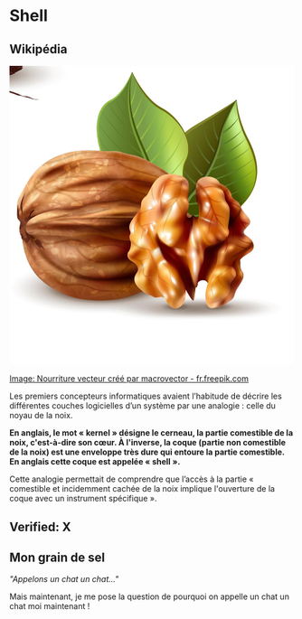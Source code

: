 # Shell

## Wikipédia


![noix.jpg](img/noix.jpg)

<a href="https://fr.freepik.com/photos-vecteurs-libre/nourriture">Image: Nourriture vecteur créé par macrovector - fr.freepik.com</a>

Les premiers concepteurs informatiques avaient l’habitude de décrire les différentes couches logicielles d’un système par une analogie : celle du noyau de la noix.

**En anglais, le mot « kernel » désigne le cerneau, la partie comestible de la noix, c'est-à-dire son cœur. À l'inverse, la coque (partie non comestible de la noix) est une enveloppe très dure qui entoure la partie comestible. En anglais cette coque est appelée « shell ».**

Cette analogie permettait de comprendre que l’accès à la partie « comestible et incidemment cachée de la noix implique l'ouverture de la coque avec un instrument spécifique ». 

## Verified: X

## Mon grain de sel

*"Appelons un chat un chat..."*

Mais maintenant, je me pose la question de pourquoi on appelle un chat un chat moi maintenant !


